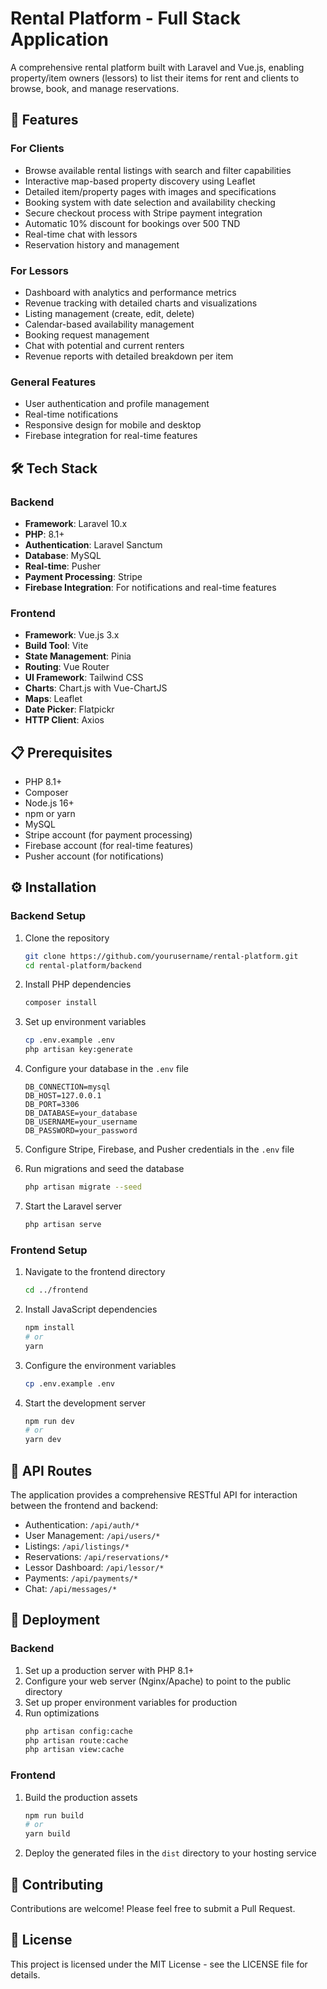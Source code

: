 # Rental Platform - Full Stack Application

A comprehensive rental platform built with Laravel and Vue.js, enabling property/item owners (lessors) to list their items for rent and clients to browse, book, and manage reservations.

## 🌟 Features

### For Clients
- Browse available rental listings with search and filter capabilities
- Interactive map-based property discovery using Leaflet
- Detailed item/property pages with images and specifications
- Booking system with date selection and availability checking
- Secure checkout process with Stripe payment integration
- Automatic 10% discount for bookings over 500 TND
- Real-time chat with lessors
- Reservation history and management

### For Lessors
- Dashboard with analytics and performance metrics
- Revenue tracking with detailed charts and visualizations
- Listing management (create, edit, delete)
- Calendar-based availability management
- Booking request management
- Chat with potential and current renters
- Revenue reports with detailed breakdown per item

### General Features
- User authentication and profile management
- Real-time notifications
- Responsive design for mobile and desktop
- Firebase integration for real-time features

## 🛠️ Tech Stack

### Backend
- **Framework**: Laravel 10.x
- **PHP**: 8.1+
- **Authentication**: Laravel Sanctum
- **Database**: MySQL
- **Real-time**: Pusher
- **Payment Processing**: Stripe
- **Firebase Integration**: For notifications and real-time features

### Frontend
- **Framework**: Vue.js 3.x
- **Build Tool**: Vite
- **State Management**: Pinia
- **Routing**: Vue Router
- **UI Framework**: Tailwind CSS
- **Charts**: Chart.js with Vue-ChartJS
- **Maps**: Leaflet
- **Date Picker**: Flatpickr
- **HTTP Client**: Axios

## 📋 Prerequisites

- PHP 8.1+
- Composer
- Node.js 16+
- npm or yarn
- MySQL
- Stripe account (for payment processing)
- Firebase account (for real-time features)
- Pusher account (for notifications)

## ⚙️ Installation

### Backend Setup

1. Clone the repository
   ```bash
   git clone https://github.com/yourusername/rental-platform.git
   cd rental-platform/backend
   ```

2. Install PHP dependencies
   ```bash
   composer install
   ```

3. Set up environment variables
   ```bash
   cp .env.example .env
   php artisan key:generate
   ```

4. Configure your database in the `.env` file
   ```
   DB_CONNECTION=mysql
   DB_HOST=127.0.0.1
   DB_PORT=3306
   DB_DATABASE=your_database
   DB_USERNAME=your_username
   DB_PASSWORD=your_password
   ```

5. Configure Stripe, Firebase, and Pusher credentials in the `.env` file

6. Run migrations and seed the database
   ```bash
   php artisan migrate --seed
   ```

7. Start the Laravel server
   ```bash
   php artisan serve
   ```

### Frontend Setup

1. Navigate to the frontend directory
   ```bash
   cd ../frontend
   ```

2. Install JavaScript dependencies
   ```bash
   npm install
   # or
   yarn
   ```

3. Configure the environment variables
   ```bash
   cp .env.example .env
   ```

4. Start the development server
   ```bash
   npm run dev
   # or
   yarn dev
   ```

## 🔄 API Routes

The application provides a comprehensive RESTful API for interaction between the frontend and backend:

- Authentication: `/api/auth/*`
- User Management: `/api/users/*`
- Listings: `/api/listings/*`
- Reservations: `/api/reservations/*`
- Lessor Dashboard: `/api/lessor/*`
- Payments: `/api/payments/*`
- Chat: `/api/messages/*`

## 🚀 Deployment

### Backend
1. Set up a production server with PHP 8.1+
2. Configure your web server (Nginx/Apache) to point to the public directory
3. Set up proper environment variables for production
4. Run optimizations
   ```bash
   php artisan config:cache
   php artisan route:cache
   php artisan view:cache
   ```

### Frontend
1. Build the production assets
   ```bash
   npm run build
   # or
   yarn build
   ```
2. Deploy the generated files in the `dist` directory to your hosting service

## 🤝 Contributing

Contributions are welcome! Please feel free to submit a Pull Request.

## 📄 License

This project is licensed under the MIT License - see the LICENSE file for details.
